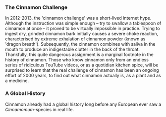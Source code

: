 <param ve-config
	title="Cinnamon: two thousand years of botanical disambiguation"
	banner="https://github.com/JSTOR-Labs/plant-humanities/raw/master/images/cinnamon_banner_image.jpg"
	layout="vtl"
	num-maps="0"
	num-images="0"
	num-specimens="0"
	num-primary-sources="0"
	author="Wouter Klein">

### The Cinnamon Challenge

In 2012-2013, the 'cinnamon challenge' was a short-lived internet hype. Although the instruction was simple enough – try to swallow a tablespoon of cinnamon at once – it proved to be virtually impossible in practice. Trying to ingest dry, grinded cinnamon bark initially causes a severe choke reaction, characterised by extreme exhalation of cinnamon powder (known as 'dragon breath'). Subsequently, the cinnamon combines with saliva in the mouth to produce an indigestable clutter in the back of the throat. Thankfully, this quite dangerous assignment is a marginal footnote in the history of cinnamon. Those who know cinnamon only from an endless series of ridiculous TouTube videos, or as a quotidian kitchen spice, will be surprised to learn that the real challenge of cinnamon has been an ongoing effort of 2000 years, to find out what cinnamon actually is, as a plant and as a medicine.

### A Global History
Cinnamon already had a global history long before any European ever saw a _Cinnamomum_-species in real life.


<!--stackedit_data:
eyJoaXN0b3J5IjpbLTEyNTQ3MDkzMzQsMTczMDIxMTQ1Niw3MT
c3MzA2ODMsLTM1NzcwOTIwMSwxNzYxOTE4NzI1LC0xMjI0ODE3
NDQ0LC0xMDY1NDkzNzM0LDQ4MjYyNzcyOCwyMDg5MzM3NTQ4LC
03OTAyNDQzNTFdfQ==
-->